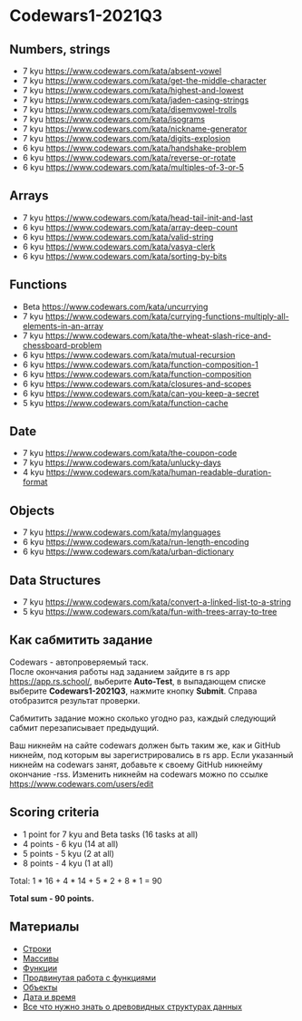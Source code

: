 # Codewars1-2021Q3

## Numbers, strings

* 7 kyu https://www.codewars.com/kata/absent-vowel 
* 7 kyu https://www.codewars.com/kata/get-the-middle-character
* 7 kyu https://www.codewars.com/kata/highest-and-lowest
* 7 kyu https://www.codewars.com/kata/jaden-casing-strings
* 7 kyu https://www.codewars.com/kata/disemvowel-trolls
* 7 kyu https://www.codewars.com/kata/isograms
* 7 kyu https://www.codewars.com/kata/nickname-generator
* 7 kyu https://www.codewars.com/kata/digits-explosion
* 6 kyu https://www.codewars.com/kata/handshake-problem 
* 6 kyu https://www.codewars.com/kata/reverse-or-rotate 
* 6 kyu https://www.codewars.com/kata/multiples-of-3-or-5

## Arrays

* 7 kyu https://www.codewars.com/kata/head-tail-init-and-last 
* 6 kyu https://www.codewars.com/kata/array-deep-count
* 6 kyu https://www.codewars.com/kata/valid-string
* 6 kyu https://www.codewars.com/kata/vasya-clerk 
* 6 kyu https://www.codewars.com/kata/sorting-by-bits

## Functions

* Beta https://www.codewars.com/kata/uncurrying
* 7 kyu https://www.codewars.com/kata/currying-functions-multiply-all-elements-in-an-array
* 7 kyu https://www.codewars.com/kata/the-wheat-slash-rice-and-chessboard-problem
* 6 kyu https://www.codewars.com/kata/mutual-recursion
* 6 kyu https://www.codewars.com/kata/function-composition-1
* 6 kyu https://www.codewars.com/kata/function-composition
* 6 kyu https://www.codewars.com/kata/closures-and-scopes
* 6 kyu https://www.codewars.com/kata/can-you-keep-a-secret
* 5 kyu https://www.codewars.com/kata/function-cache

## Date

* 7 kyu https://www.codewars.com/kata/the-coupon-code 
* 7 kyu https://www.codewars.com/kata/unlucky-days 
* 4 kyu https://www.codewars.com/kata/human-readable-duration-format 

## Objects

* 7 kyu https://www.codewars.com/kata/mylanguages
* 6 kyu https://www.codewars.com/kata/run-length-encoding
* 6 kyu https://www.codewars.com/kata/urban-dictionary

## Data Structures

* 7 kyu https://www.codewars.com/kata/convert-a-linked-list-to-a-string 
* 5 kyu https://www.codewars.com/kata/fun-with-trees-array-to-tree 

## Как сабмитить задание
Codewars - автопроверяемый таск.  
После окончания работы над заданием зайдите в rs app https://app.rs.school/, выберите **Auto-Test**, в выпадающем списке выберите **Codewars1-2021Q3**, нажмите кнопку **Submit**. Справа отобразится результат проверки.  

Сабмитить задание можно сколько угодно раз, каждый следующий сабмит перезаписывает предыдущий.

Ваш никнейм на сайте codewars должен быть таким же, как и GitHub никнейм, под которым вы зарегистрировались в rs app. Если указанный никнейм на codewars занят, добавьте к своему GitHub никнейму окончание -rss. Изменить никнейм на codewars можно по ссылке https://www.codewars.com/users/edit

## Scoring criteria

*  1 point for 7 kyu and Beta tasks (16 tasks at all)
*  4 points - 6 kyu (14 at all)
*  5 points - 5 kyu (2 at all)
*  8 points - 4 kyu (1 at all)

Total: 1 * 16 + 4 * 14 + 5 * 2 + 8 * 1  = 90

**Total sum - 90 points.**


## Материалы

- [Строки](https://learn.javascript.ru/string)
- [Массивы](https://learn.javascript.ru/array)
- [Функции](https://learn.javascript.ru/function-basics)
- [Продвинутая работа с функциями](https://learn.javascript.ru/advanced-functions)
- [Объекты](https://learn.javascript.ru/object-basics)
- [Дата и время](https://learn.javascript.ru/date)
- [Все что нужно знать о древовидных структурах данных](https://medium.com/nuances-of-programming/%D0%B2%D1%81%D0%B5-%D1%87%D1%82%D0%BE-%D0%BD%D1%83%D0%B6%D0%BD%D0%BE-%D0%B7%D0%BD%D0%B0%D1%82%D1%8C-%D0%BE-%D0%B4%D1%80%D0%B5%D0%B2%D0%BE%D0%B2%D0%B8%D0%B4%D0%BD%D1%8B%D1%85-%D1%81%D1%82%D1%80%D1%83%D0%BA%D1%82%D1%83%D1%80%D0%B0%D1%85-%D0%B4%D0%B0%D0%BD%D0%BD%D1%8B%D1%85-d750444a77ec)
